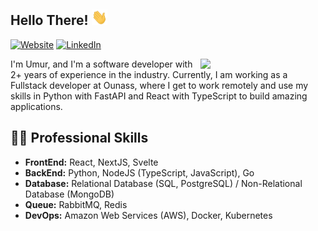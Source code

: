 <h2> Hello There! <img src="https://raw.githubusercontent.com/ABSphreak/ABSphreak/master/gifs/Hi.gif" height="25px"></h2>

[![Website](https://img.shields.io/badge/Website-CC5500?style=for-the-badge&logo=&logoColor=white)](http://umur.me/) 
[![LinkedIn](https://img.shields.io/badge/LinkedIn-4682B4?style=for-the-badge&logo=linkedin&logoColor=white)](https://www.linkedin.com/in/umurgok) 

<img align="right" src="https://www.umur.me/me.jpeg" width='200'/> 

I'm Umur, and I'm a software developer with 2+ years of experience in the industry. Currently, I am working as a Fullstack developer at Ounass, where I get to work remotely and use my skills in Python with FastAPI and React with TypeScript to build amazing applications.

## 👨‍💻 Professional Skills
-  **FrontEnd:**  React, NextJS, Svelte
-  **BackEnd:**  Python, NodeJS (TypeScript, JavaScript), Go
-  **Database:** Relational Database (SQL, PostgreSQL) / Non-Relational Database (MongoDB)
-  **Queue:**  RabbitMQ, Redis
-  **DevOps:**  Amazon Web Services (AWS), Docker, Kubernetes
